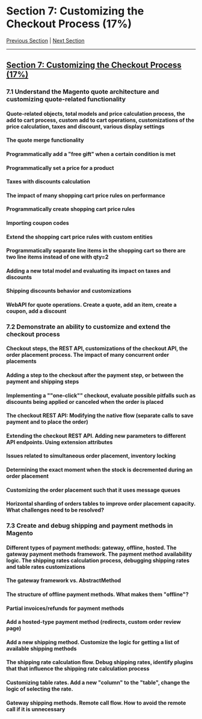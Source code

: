 # Section 7: Customizing the Checkout Process (17%)

[Previous Section](./6.md) | [Next Section](./8.md)

-----

## [Section 7: Customizing the Checkout Process (17%)](./7.md)

### **7.1**  Understand the Magento quote architecture and customizing quote-related functionality

#### **Quote-related objects, total models and price calculation process, the add to cart process, custom add to cart operations, customizations of the price calculation, taxes and discount, various display settings**

#### **The quote merge functionality**

#### **Programmatically add a "free gift" when a certain condition is met**

#### **Programmatically set a price for a product**

#### **Taxes with discounts calculation**

#### **The impact of many shopping cart price rules on performance**

#### **Programmatically create shopping cart price rules**

#### **Importing coupon codes**

#### **Extend the shopping cart price rules with custom entities**

#### **Programmatically separate line items in the shopping cart so there are two line items instead of one with qty=2**

#### **Adding a new total model and evaluating its impact on taxes and discounts**

#### **Shipping discounts behavior and customizations**

#### **WebAPI for quote operations. Create a quote, add an item, create a coupon, add a discount**

### **7.2**  Demonstrate an ability to customize and extend the checkout process

#### **Checkout steps, the REST API, customizations of the checkout API, the order placement process. The impact of many concurrent order placements**

#### **Adding a step to the checkout after the payment step, or between the payment and shipping steps**

#### **Implementing a ""one-click"" checkout, evaluate possible pitfalls such as discounts being applied or canceled when the order is placed**

#### **The checkout REST API: Modifying the native flow (separate calls to save payment and to place the order)**

#### **Extending the checkout REST API. Adding new parameters to different API endpoints. Using extension attributes**

#### **Issues related to simultaneous order placement, inventory locking**

#### **Determining the exact moment when the stock is decremented during an order placement**

#### **Customizing the order placement such that it uses message queues**

#### **Horizontal sharding of orders tables to improve order placement capacity. What challenges need to be resolved?**

### **7.3**  Create and debug shipping and payment methods in Magento

#### **Different types of payment methods: gateway, offline, hosted. The gateway payment methods framework. The payment method availability logic. The shipping rates calculation process, debugging shipping rates and table rates customizations**

#### **The gateway framework vs. AbstractMethod**

#### **The structure of offline payment methods. What makes them "offline"?**

#### **Partial invoices/refunds for payment methods**

#### **Add a hosted-type payment method (redirects, custom order review page)**

#### **Add a new shipping method. Customize the logic for getting a list of available shipping methods**

#### **The shipping rate calculation flow. Debug shipping rates, identify plugins that that influence the shipping rate calculation process**

#### **Customizing table rates. Add a new "column" to the "table", change the logic of selecting the rate.**

#### **Gateway shipping methods. Remote call flow. How to avoid the remote call if it is unnecessary**


